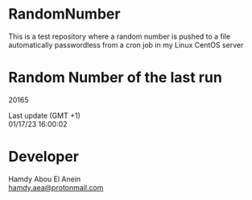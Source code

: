 # RandomNumber    
This is a test repository where a random number is pushed to a file automatically passwordless from a cron job in my Linux CentOS server    
# Random Number of the last run   
20165
      
Last update (GMT +1)    
01/17/23 16:00:02
# Developer    
Hamdy Abou El Anein   
hamdy.aea@protonmail.com
